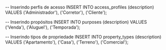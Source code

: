 -- Inserindo perfis de acesso
INSERT INTO access_profiles (description) VALUES
('Administrador'),
('Corretor'),
('Cliente');

-- Inserindo propósitos
INSERT INTO purposes (description) VALUES
('Venda'),
('Aluguel'),
('Temporada');

-- Inserindo tipos de propriedade
INSERT INTO property_types (description) VALUES
('Apartamento'),
('Casa'),
('Terreno'),
('Comercial');
